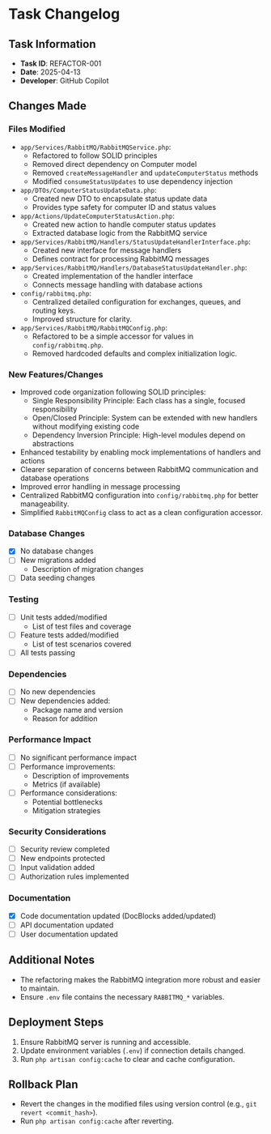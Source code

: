 # Task Changelog

## Task Information
- **Task ID**: REFACTOR-001
- **Date**: 2025-04-13
- **Developer**: GitHub Copilot

## Changes Made

### Files Modified
- `app/Services/RabbitMQ/RabbitMQService.php`:
  - Refactored to follow SOLID principles
  - Removed direct dependency on Computer model
  - Removed `createMessageHandler` and `updateComputerStatus` methods
  - Modified `consumeStatusUpdates` to use dependency injection
- `app/DTOs/ComputerStatusUpdateData.php`:
  - Created new DTO to encapsulate status update data
  - Provides type safety for computer ID and status values
- `app/Actions/UpdateComputerStatusAction.php`:
  - Created new action to handle computer status updates
  - Extracted database logic from the RabbitMQ service
- `app/Services/RabbitMQ/Handlers/StatusUpdateHandlerInterface.php`:
  - Created new interface for message handlers
  - Defines contract for processing RabbitMQ messages
- `app/Services/RabbitMQ/Handlers/DatabaseStatusUpdateHandler.php`:
  - Created implementation of the handler interface
  - Connects message handling with database actions
- `config/rabbitmq.php`:
  - Centralized detailed configuration for exchanges, queues, and routing keys.
  - Improved structure for clarity.
- `app/Services/RabbitMQ/RabbitMQConfig.php`:
  - Refactored to be a simple accessor for values in `config/rabbitmq.php`.
  - Removed hardcoded defaults and complex initialization logic.

### New Features/Changes
- Improved code organization following SOLID principles:
  - Single Responsibility Principle: Each class has a single, focused responsibility
  - Open/Closed Principle: System can be extended with new handlers without modifying existing code
  - Dependency Inversion Principle: High-level modules depend on abstractions
- Enhanced testability by enabling mock implementations of handlers and actions
- Clearer separation of concerns between RabbitMQ communication and database operations
- Improved error handling in message processing
- Centralized RabbitMQ configuration into `config/rabbitmq.php` for better manageability.
- Simplified `RabbitMQConfig` class to act as a clean configuration accessor.

### Database Changes
- [x] No database changes
- [ ] New migrations added
  - Description of migration changes
- [ ] Data seeding changes

### Testing
- [ ] Unit tests added/modified
  - List of test files and coverage
- [ ] Feature tests added/modified
  - List of test scenarios covered
- [ ] All tests passing

### Dependencies
- [ ] No new dependencies
- [ ] New dependencies added:
  - Package name and version
  - Reason for addition

### Performance Impact
- [ ] No significant performance impact
- [ ] Performance improvements:
  - Description of improvements
  - Metrics (if available)
- [ ] Performance considerations:
  - Potential bottlenecks
  - Mitigation strategies

### Security Considerations
- [ ] Security review completed
- [ ] New endpoints protected
- [ ] Input validation added
- [ ] Authorization rules implemented

### Documentation
- [x] Code documentation updated (DocBlocks added/updated)
- [ ] API documentation updated
- [ ] User documentation updated

## Additional Notes
- The refactoring makes the RabbitMQ integration more robust and easier to maintain.
- Ensure `.env` file contains the necessary `RABBITMQ_*` variables.

## Deployment Steps
1. Ensure RabbitMQ server is running and accessible.
2. Update environment variables (`.env`) if connection details changed.
3. Run `php artisan config:cache` to clear and cache configuration.

## Rollback Plan
- Revert the changes in the modified files using version control (e.g., `git revert <commit_hash>`).
- Run `php artisan config:cache` after reverting.
